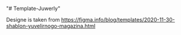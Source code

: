 "# Template-Juwerly"


Designe is taken from https://figma.info/blog/templates/2020-11-30-shablon-yuvelirnogo-magazina.html
